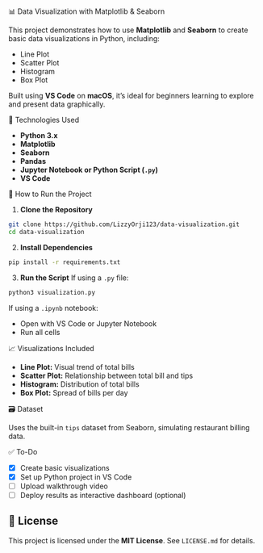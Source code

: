  📊 Data Visualization with Matplotlib & Seaborn

This project demonstrates how to use **Matplotlib** and **Seaborn** to create basic data visualizations in Python, including:
- Line Plot
- Scatter Plot
- Histogram
- Box Plot

Built using **VS Code** on **macOS**, it’s ideal for beginners learning to explore and present data graphically.

 🔧 Technologies Used

- **Python 3.x**
- **Matplotlib**
- **Seaborn**
- **Pandas**
- **Jupyter Notebook or Python Script (`.py`)**
- **VS Code**

 🚀 How to Run the Project

1. **Clone the Repository**
```bash
git clone https://github.com/LizzyOrji123/data-visualization.git
cd data-visualization
```

2. **Install Dependencies**
```bash
pip install -r requirements.txt
```

3. **Run the Script**
If using a `.py` file:
```bash
python3 visualization.py
```

If using a `.ipynb` notebook:
- Open with VS Code or Jupyter Notebook
- Run all cells

 📈 Visualizations Included

- **Line Plot:** Visual trend of total bills  
- **Scatter Plot:** Relationship between total bill and tips  
- **Histogram:** Distribution of total bills  
- **Box Plot:** Spread of bills per day

 🗃️ Dataset

Uses the built-in `tips` dataset from Seaborn, simulating restaurant billing data.

 ✅ To-Do
- [x] Create basic visualizations  
- [x] Set up Python project in VS Code  
- [ ] Upload walkthrough video  
- [ ] Deploy results as interactive dashboard (optional)  

## 📄 License

This project is licensed under the **MIT License**. See `LICENSE.md` for details.


